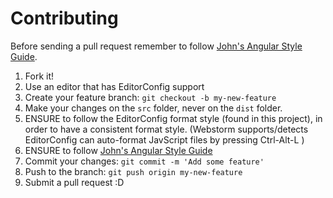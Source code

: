 # Contributing

Before sending a pull request remember to follow [John's Angular Style Guide](https://github.com/johnpapa/angular-styleguide).

1. Fork it!
2. Use an editor that has EditorConfig support
3. Create your feature branch: `git checkout -b my-new-feature`
4. Make your changes on the `src` folder, never on the `dist` folder.
5. ENSURE to follow the EditorConfig format style (found in this project), in order to have a consistent format style. (Webstorm supports/detects EditorConfig can auto-format JavScript files by pressing Ctrl-Alt-L )
6. ENSURE to follow [John's Angular Style Guide](https://github.com/johnpapa/angular-styleguide)
7. Commit your changes: `git commit -m 'Add some feature'`
8. Push to the branch: `git push origin my-new-feature`
9. Submit a pull request :D
